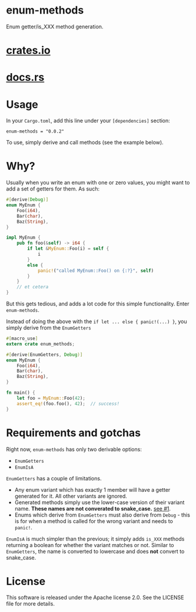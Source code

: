 # enum-methods

Enum getter/is\_XXX method generation.

# [crates.io](https://crates.io/crates/enum-methods)

# [docs.rs](https://docs.rs/enum-methods/0.0.2/enum_methods/)

# Usage

In your `Cargo.toml`, add this line under your `[dependencies]` section:

```toml,no_run
enum-methods = "0.0.2"
```

To use, simply derive and call methods (see the example below).

# Why?

Usually when you write an enum with one or zero values, you might want to
add a set of getters for them. As such:

```rust
#[derive(Debug)]
enum MyEnum {
    Foo(i64),
    Bar(char),
    Baz(String),
}

impl MyEnum {
    pub fn foo(&self) -> i64 {
        if let &MyEnum::Foo(i) = self {
            i
        }
        else {
            panic!("called MyEnum::Foo() on {:?}", self)
        }
    }
    // et cetera
}

```

But this gets tedious, and adds a lot code for this simple functionality.
Enter `enum-methods`.

Instead of doing the above with the `if let ... else { panic!(...) }`, you
simply derive from the `EnumGetters`

```rust
#[macro_use]
extern crate enum_methods;

#[derive(EnumGetters, Debug)]
enum MyEnum {
    Foo(i64),
    Bar(char),
    Baz(String),
}

fn main() {
    let foo = MyEnum::Foo(42);
    assert_eq!(foo.foo(), 42);  // success!
}
```

# Requirements and gotchas

Right now, `enum-methods` has only two derivable options:
* `EnumGetters`
* `EnumIsA`

`EnumGetters` has a couple of limitations.

* Any enum variant which has exactly 1 member will have a getter generated for
  it. All other variants are ignored.
* Generated methods simply use the lower-case version of their variant name.
  **These names are not converated to snake_case.**
  [see #1](https://github.com/alekratz/enum-methods/issues/1).
* Enums which derive from `EnumGetters` must also derive from `Debug` - this
  is for when a method is called for the wrong variant and needs to `panic!`.

`EnumIsA` is much simpler than the previous; it simply adds `is_XXX`
methods returning a boolean for whether the variant matches or not. Similar
to `EnumGetters`, the name is converted to lowercase and does **not** 
convert to snake\_case.

# License

This software is released under the Apache license 2.0. See the LICENSE file
for more details.

